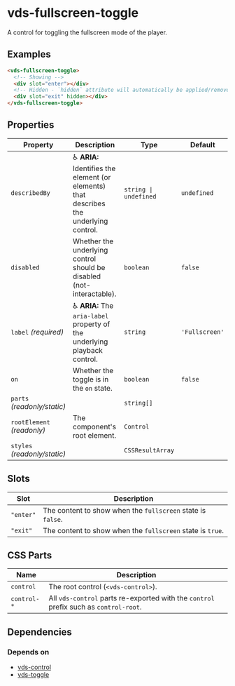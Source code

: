 # vds-fullscreen-toggle

A control for toggling the fullscreen mode of the player.

<!-- [@wcom/cli] AUTO GENERATED BELOW -->

## Examples

```html
<vds-fullscreen-toggle>
  <!-- Showing -->
  <div slot="enter"></div>
  <!-- Hidden - `hidden` attribute will automatically be applied/removed -->
  <div slot="exit" hidden></div>
</vds-fullscreen-toggle>
```

## Properties

| Property                     | Description                                                                              | Type                 | Default        |
| ---------------------------- | ---------------------------------------------------------------------------------------- | -------------------- | -------------- |
| `describedBy`                | ♿ **ARIA:** Identifies the element (or elements) that describes the underlying control. | `string ∣ undefined` | `undefined`    |
| `disabled`                   | Whether the underlying control should be disabled (not-interactable).                    | `boolean`            | `false`        |
| `label` _(required)_         | ♿ **ARIA:** The `aria-label` property of the underlying playback control.               | `string`             | `'Fullscreen'` |
| `on`                         | Whether the toggle is in the `on` state.                                                 | `boolean`            | `false`        |
| `parts` _(readonly/static)_  |                                                                                          | `string[]`           |                |
| `rootElement` _(readonly)_   | The component's root element.                                                            | `Control`            |                |
| `styles` _(readonly/static)_ |                                                                                          | `CSSResultArray`     |                |

## Slots

| Slot      | Description                                                 |
| --------- | ----------------------------------------------------------- |
| `"enter"` | The content to show when the `fullscreen` state is `false`. |
| `"exit"`  | The content to show when the `fullscreen` state is `true`.  |

## CSS Parts

| Name        | Description                                                                           |
| ----------- | ------------------------------------------------------------------------------------- |
| `control`   | The root control (`<vds-control>`).                                                   |
| `control-*` | All `vds-control` parts re-exported with the `control` prefix such as `control-root`. |

## Dependencies

### Depends on

- [vds-control](../control)
- [vds-toggle](../toggle)
